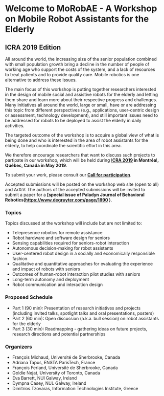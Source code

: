 # Welcome to MoRobAE - A Workshop on Mobile Robot Assistants for the Elderly

## ICRA 2019 Edition

All around the world, the increasing size of the senior population combined with
small population growth bring a decline in the number of people of working age
who support the costs of the system, and a lack of resources to treat patients
and to provide quality care.
Mobile robotics is one alternative to address these issues.

The main focus of this workshop is putting together researchers interested in the design of mobile social and assistive robots for the elderly and letting them share and learn more about their respective progress and challenges. Many initiatives all around the world, large or small, have or are addressing this topic from different perspectives (e.g., applications, user-centric design or assessment, technology development), and still important issues need to be addressed for robots to be deployed to assist the elderly in daily activities.

The targeted outcome of the workshop is to acquire a global view of what is being done and who is interested in the area of robot assistants for the elderly, to help coordinate the scientific effort in this area.

We therefore encourage researchers that want to discuss such projects to partipate in our
workshop, which will be held during **[ICRA 2019](https://icra2019.org) in 
Montréal, Québec, Canada in May 2019**.

To submit your work, please consult our **[Call for participation](/cfp)**.

Accepted submissions will be posted on the workshop web site (open to all) and ArXiV. The authors of the accepted submissions will be invited to submit a paper for a **[special issue of Paladyn Journal of Behavioral Robotics(https://www.degruyter.com/page/1890 )**. 

### Topics

Topics discussed at the workshop will include but are not limited to:

 * Telepresence robotics for remote assistance
 * Robot hardware and software design for seniors
 * Sensing capabilities required for seniors-robot interaction
 * Autonomous decision-making for robot assistants
 * User-centered robot design in a socially and economically responsible fashion
 * Qualitative and quantitative approaches for evaluating the experience and
 impact of robots with seniors
 * Outcomes of human-robot interaction pilot studies with seniors
 * Long-term autonomy and deployment
 * Robot communication and interaction design  

### Proposed Schedule

 * Part 1 (90 min): Presentation of research initiatives and projects (including invited talks, spotlight talks and oral presentations, posters)
 * Part 2 (60 min): Open discussion (a.k.a. bull session) on robot assistants for the elderly
 * Part 3 (30 min): Roadmapping - gathering ideas on future projects, research directions and
                    potential partnerships

### Organizers

 * François Michaud, Université de Sherbrooke, Canada
 * Adriana Tapus, ENSTA ParisTech, France
 * François Ferland, Université de Sherbrooke, Canada
 * Goldie Nejat, University of Toronto, Canada
 * Eva Barrett, NUI Galway, Ireland
 * Dympna Casey, NUL Galway, Ireland
 * Dimitrios Tzovaras, Information Technologies Institute, Greece

